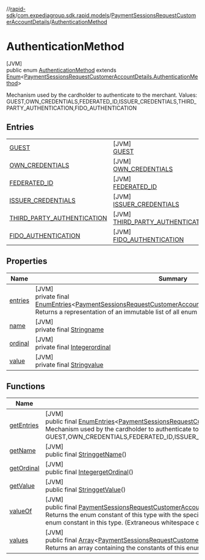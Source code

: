 //[rapid-sdk](../../../../index.md)/[com.expediagroup.sdk.rapid.models](../../index.md)/[PaymentSessionsRequestCustomerAccountDetails](../index.md)/[AuthenticationMethod](index.md)

# AuthenticationMethod

[JVM]\
public enum [AuthenticationMethod](index.md) extends [Enum](https://docs.oracle.com/javase/8/docs/api/java/lang/Enum.html)&lt;[PaymentSessionsRequestCustomerAccountDetails.AuthenticationMethod](index.md)&gt;

Mechanism used by the cardholder to authenticate to the merchant. Values: GUEST,OWN_CREDENTIALS,FEDERATED_ID,ISSUER_CREDENTIALS,THIRD_PARTY_AUTHENTICATION,FIDO_AUTHENTICATION

## Entries

| | |
|---|---|
| [GUEST](-g-u-e-s-t/index.md) | [JVM]<br>[GUEST](-g-u-e-s-t/index.md) |
| [OWN_CREDENTIALS](-o-w-n_-c-r-e-d-e-n-t-i-a-l-s/index.md) | [JVM]<br>[OWN_CREDENTIALS](-o-w-n_-c-r-e-d-e-n-t-i-a-l-s/index.md) |
| [FEDERATED_ID](-f-e-d-e-r-a-t-e-d_-i-d/index.md) | [JVM]<br>[FEDERATED_ID](-f-e-d-e-r-a-t-e-d_-i-d/index.md) |
| [ISSUER_CREDENTIALS](-i-s-s-u-e-r_-c-r-e-d-e-n-t-i-a-l-s/index.md) | [JVM]<br>[ISSUER_CREDENTIALS](-i-s-s-u-e-r_-c-r-e-d-e-n-t-i-a-l-s/index.md) |
| [THIRD_PARTY_AUTHENTICATION](-t-h-i-r-d_-p-a-r-t-y_-a-u-t-h-e-n-t-i-c-a-t-i-o-n/index.md) | [JVM]<br>[THIRD_PARTY_AUTHENTICATION](-t-h-i-r-d_-p-a-r-t-y_-a-u-t-h-e-n-t-i-c-a-t-i-o-n/index.md) |
| [FIDO_AUTHENTICATION](-f-i-d-o_-a-u-t-h-e-n-t-i-c-a-t-i-o-n/index.md) | [JVM]<br>[FIDO_AUTHENTICATION](-f-i-d-o_-a-u-t-h-e-n-t-i-c-a-t-i-o-n/index.md) |

## Properties

| Name | Summary |
|---|---|
| [entries](index.md#1305843709%2FProperties%2F700308213) | [JVM]<br>private final [EnumEntries](https://kotlinlang.org/api/latest/jvm/stdlib/kotlin.enums/-enum-entries/index.html)&lt;[PaymentSessionsRequestCustomerAccountDetails.AuthenticationMethod](index.md)&gt;[entries](index.md#1305843709%2FProperties%2F700308213)<br>Returns a representation of an immutable list of all enum entries, in the order they're declared. |
| [name](../../-unavailable-reason/-code/-n-o_-i-n-v-e-n-t-o-r-y_-a-v-a-i-l-a-b-l-e/index.md#-372974862%2FProperties%2F700308213) | [JVM]<br>private final [String](https://docs.oracle.com/javase/8/docs/api/java/lang/String.html)[name](../../-unavailable-reason/-code/-n-o_-i-n-v-e-n-t-o-r-y_-a-v-a-i-l-a-b-l-e/index.md#-372974862%2FProperties%2F700308213) |
| [ordinal](../../-unavailable-reason/-code/-n-o_-i-n-v-e-n-t-o-r-y_-a-v-a-i-l-a-b-l-e/index.md#-739389684%2FProperties%2F700308213) | [JVM]<br>private final [Integer](https://docs.oracle.com/javase/8/docs/api/java/lang/Integer.html)[ordinal](../../-unavailable-reason/-code/-n-o_-i-n-v-e-n-t-o-r-y_-a-v-a-i-l-a-b-l-e/index.md#-739389684%2FProperties%2F700308213) |
| [value](-f-i-d-o_-a-u-t-h-e-n-t-i-c-a-t-i-o-n/index.md#636653116%2FProperties%2F700308213) | [JVM]<br>private final [String](https://docs.oracle.com/javase/8/docs/api/java/lang/String.html)[value](-f-i-d-o_-a-u-t-h-e-n-t-i-c-a-t-i-o-n/index.md#636653116%2FProperties%2F700308213) |

## Functions

| Name | Summary |
|---|---|
| [getEntries](get-entries.md) | [JVM]<br>public final [EnumEntries](https://kotlinlang.org/api/latest/jvm/stdlib/kotlin.enums/-enum-entries/index.html)&lt;[PaymentSessionsRequestCustomerAccountDetails.AuthenticationMethod](index.md)&gt;[getEntries](get-entries.md)()<br>Mechanism used by the cardholder to authenticate to the merchant. Values: GUEST,OWN_CREDENTIALS,FEDERATED_ID,ISSUER_CREDENTIALS,THIRD_PARTY_AUTHENTICATION,FIDO_AUTHENTICATION |
| [getName](index.md#-351344879%2FFunctions%2F700308213) | [JVM]<br>public final [String](https://docs.oracle.com/javase/8/docs/api/java/lang/String.html)[getName](index.md#-351344879%2FFunctions%2F700308213)() |
| [getOrdinal](index.md#-605660531%2FFunctions%2F700308213) | [JVM]<br>public final [Integer](https://docs.oracle.com/javase/8/docs/api/java/lang/Integer.html)[getOrdinal](index.md#-605660531%2FFunctions%2F700308213)() |
| [getValue](get-value.md) | [JVM]<br>public final [String](https://docs.oracle.com/javase/8/docs/api/java/lang/String.html)[getValue](get-value.md)() |
| [valueOf](value-of.md) | [JVM]<br>public final [PaymentSessionsRequestCustomerAccountDetails.AuthenticationMethod](index.md)[valueOf](value-of.md)([String](https://docs.oracle.com/javase/8/docs/api/java/lang/String.html)value)<br>Returns the enum constant of this type with the specified name. The string must match exactly an identifier used to declare an enum constant in this type. (Extraneous whitespace characters are not permitted.) |
| [values](values.md) | [JVM]<br>public final [Array](https://kotlinlang.org/api/latest/jvm/stdlib/kotlin/-array/index.html)&lt;[PaymentSessionsRequestCustomerAccountDetails.AuthenticationMethod](index.md)&gt;[values](values.md)()<br>Returns an array containing the constants of this enum type, in the order they're declared. |
